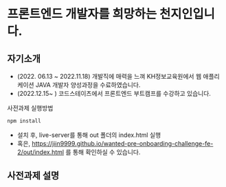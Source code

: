 # 프론트엔드 개발자를 희망하는 천지인입니다.

## 자기소개
- (2022. 06.13 ~ 2022.11.18) 개발직에 매력을 느껴 KH정보교육원에서 웹 애플리케이션 JAVA 개발자 양성과정을 수료하였습니다.
- (2022.12.15~ ) 코드스테이츠에서 프론트엔드 부트캠프를 수강하고 있습니다.

사전과제 실행방법
```bash
npm install
```
- 설치 후, live-server를 통해 out 폴더의 index.html 실행
- 혹은, https://jiin9999.github.io/wanted-pre-onboarding-challenge-fe-2/out/index.html 를 통해 확인하실 수 있습니다.

## 사전과제 설명


